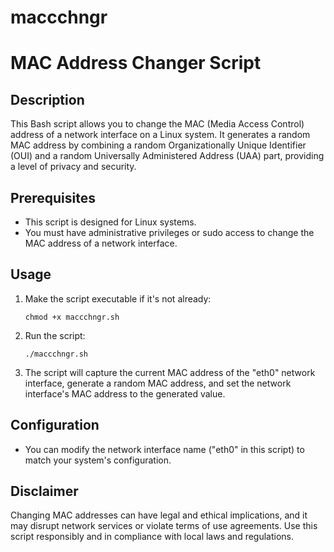 # maccchngr


# MAC Address Changer Script

## Description

This Bash script allows you to change the MAC (Media Access Control) address of a network interface on a Linux system. It generates a random MAC address by combining a random Organizationally Unique Identifier (OUI) and a random Universally Administered Address (UAA) part, providing a level of privacy and security.

## Prerequisites

- This script is designed for Linux systems.
- You must have administrative privileges or sudo access to change the MAC address of a network interface.

## Usage

1. Make the script executable if it's not already:

   ```
   chmod +x maccchngr.sh
   ```

2. Run the script:

   ```
   ./maccchngr.sh
   ```

3. The script will capture the current MAC address of the "eth0" network interface, generate a random MAC address, and set the network interface's MAC address to the generated value.

## Configuration

- You can modify the network interface name ("eth0" in this script) to match your system's configuration.

## Disclaimer

Changing MAC addresses can have legal and ethical implications, and it may disrupt network services or violate terms of use agreements. Use this script responsibly and in compliance with local laws and regulations.

